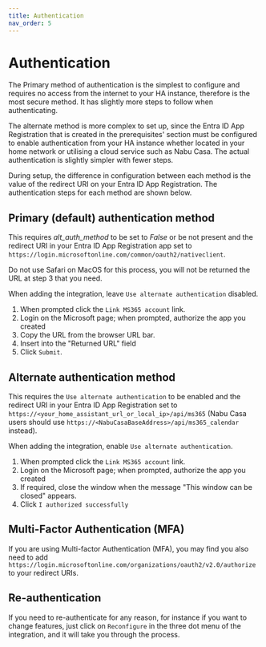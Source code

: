 ```yaml
---
title: Authentication
nav_order: 5
---
```


# Authentication

The Primary method of authentication is the simplest to configure and requires no access from the internet to your HA instance, therefore is the most secure method. It has slightly more steps to follow when authenticating.

The alternate method is more complex to set up, since the Entra ID App Registration that is created in the prerequisites' section must be configured to enable authentication from your HA instance whether located in your home network or utilising a cloud service such as Nabu Casa. The actual authentication is slightly simpler with fewer steps.

During setup, the difference in configuration between each method is the value of the redirect URI on your Entra ID App Registration. The authentication steps for each method are shown below.

## Primary (default) authentication method
This requires *alt_auth_method* to be set to *False* or be not present and the redirect URI in your Entra ID App Registration app set to `https://login.microsoftonline.com/common/oauth2/nativeclient`.

Do not use Safari on MacOS for this process, you will not be returned the URL at step 3 that you need.

When adding the integration, leave `Use alternate authentication` disabled.
1. When prompted click the `Link MS365 account` link.
1. Login on the Microsoft page; when prompted, authorize the app you created
1. Copy the URL from the browser URL bar.
1. Insert into the "Returned URL" field
1. Click `Submit`.

## Alternate authentication method
This requires the `Use alternate authentication` to be enabled and the redirect URI in your Entra ID App Registration set to `https://<your_home_assistant_url_or_local_ip>/api/ms365` (Nabu Casa users should use `https://<NabuCasaBaseAddress>/api/ms365_calendar` instead).

When adding the integration, enable `Use alternate authentication`.
1. When prompted click the `Link MS365 account` link.
1. Login on the Microsoft page; when prompted, authorize the app you created
1. If required, close the window when the message "This window can be closed" appears.
1. Click `I authorized successfully`

## Multi-Factor Authentication (MFA)
If you are using Multi-factor Authentication (MFA), you may find you also need to add `https://login.microsoftonline.com/organizations/oauth2/v2.0/authorize` to your redirect URIs.

## Re-authentication
If you need to re-authenticate for any reason, for instance if you want to change features, just click on `Reconfigure` in the three dot menu of the integration, and it will take you through the process.
